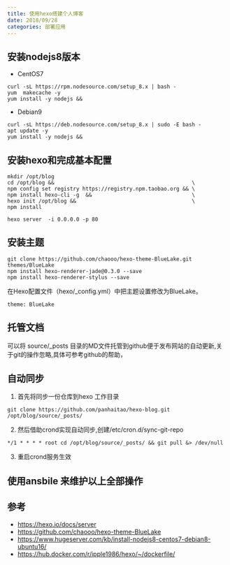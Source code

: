 ```yaml
---
title: 使用hexo搭建个人博客
date: 2018/09/28
categories: 部署应用
---
```


##  安装nodejs8版本


* CentOS7 

```
curl -sL https://rpm.nodesource.com/setup_8.x | bash -
yum  makecache -y
yum install -y nodejs && 
```

* Debian9

```
curl -sL https://deb.nodesource.com/setup_8.x | sudo -E bash -
apt update -y
yum install -y nodejs && 
```

## 安装hexo和完成基本配置 

```
mkdir /opt/blog
cd /opt/blog &&                                            \
npm config set registry https://registry.npm.taobao.org && \
npm install hexo-cli -g  &&                                \
hexo init /opt/blog &&                                     \
npm install

hexo server  -i 0.0.0.0 -p 80
```

## 安装主题

```
git clone https://github.com/chaooo/hexo-theme-BlueLake.git themes/BlueLake
npm install hexo-renderer-jade@0.3.0 --save
npm install hexo-renderer-stylus --save
```

在Hexo配置文件（hexo/_config.yml）中把主题设置修改为BlueLake。

```
theme: BlueLake
```

## 托管文档

可以将 source/_posts 目录的MD文件托管到github便于发布网站的自动更新,关于git的操作忽略,具体可参考github的帮助，

## 自动同步

1. 首先将同步一份仓库到hexo 工作目录
```
git clone https://github.com/panhaitao/hexo-blog.git /opt/blog/source/_posts/
```
2. 然后借助crond实现自动同步,创建/etc/cron.d/sync-git-repo
```
*/1 * * * * root cd /opt/blog/source/_posts/ && git pull &> /dev/null
```
3. 重启crond服务生效


## 使用ansbile 来维护以上全部操作



## 参考

* https://hexo.io/docs/server
* https://github.com/chaooo/hexo-theme-BlueLake
* https://www.hugeserver.com/kb/install-nodejs8-centos7-debian8-ubuntu16/
* https://hub.docker.com/r/ipple1986/hexo/~/dockerfile/
